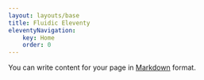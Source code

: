 ```yaml
---
layout: layouts/base
title: Fluidic Eleventy
eleventyNavigation:
    key: Home
    order: 0
---
```

You can write content for your page in [Markdown](https://www.11ty.dev/docs/languages/markdown/) format.
